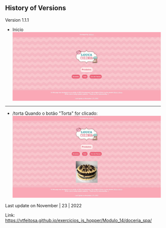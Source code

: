 History of Versions
---

Version 1.1.1
- Inicio  
![](https://github.com/vtfeitosa/exercicios_js_hopper/blob/master/Modulo_14/doceria_spa/assets/versions/doceria_spa.inicio.jpg)
---
- /torta
    Quando o botão "Torta" for clicado:
![](https://github.com/vtfeitosa/exercicios_js_hopper/blob/master/Modulo_14/doceria_spa/assets/versions/doceria_spa.torta.jpg)

Last update on November | 23 | 2022

Link: https://vtfeitosa.github.io/exercicios_js_hopper/Modulo_14/doceria_spa/
